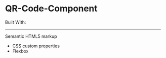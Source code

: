 # QR-Code-Component
Built With:
__________________________________________________________________________________________________________________________________________
Semantic HTML5 markup
- CSS custom properties
- Flexbox
